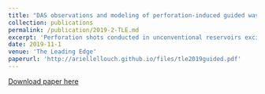 ```yaml
---
title: "DAS observations and modeling of perforation-induced guided waves in a shale reservoir"
collection: publications
permalink: /publication/2019-2-TLE.md
excerpt: 'Perforation shots conducted in unconventional reservoirs excite guided waves that propagate through the low-velocity shale formation. These waves are recorded by a downhole DAS array and have a wide frequency content. In a cross-well acquisition, guided S-waves are disturbed when propagating through previously stimulated areas.'
date: 2019-11-1
venue: 'The Leading Edge'
paperurl: 'http://ariellellouch.github.io/files/tle2019guided.pdf'
---
```


[Download paper here](http://ariellellouch.github.io/files/tle2019guided.pdf)